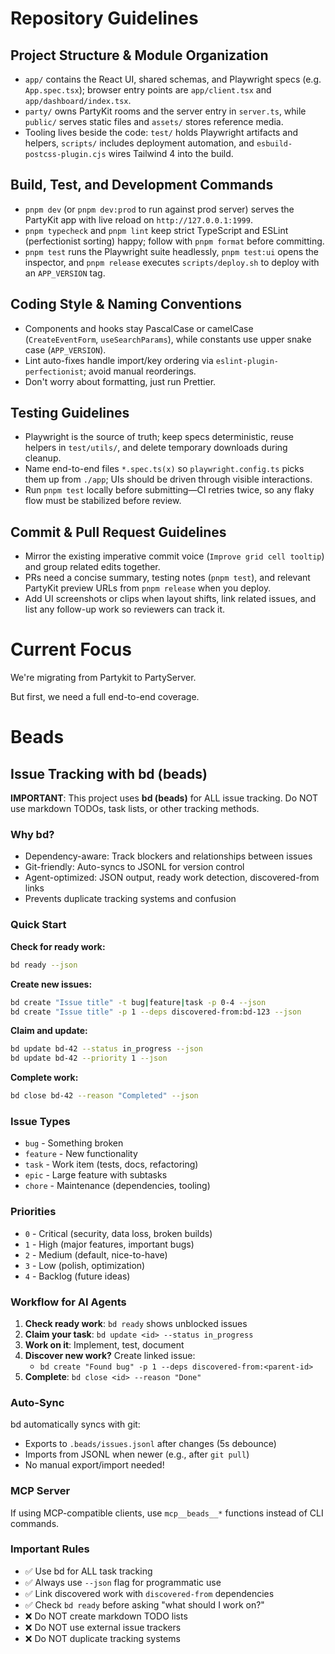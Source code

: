 # Repository Guidelines

## Project Structure & Module Organization

- `app/` contains the React UI, shared schemas, and Playwright specs (e.g.
  `App.spec.tsx`); browser entry points are `app/client.tsx` and
  `app/dashboard/index.tsx`.
- `party/` owns PartyKit rooms and the server entry in `server.ts`, while
  `public/` serves static files and `assets/` stores reference media.
- Tooling lives beside the code: `test/` holds Playwright artifacts and helpers,
  `scripts/` includes deployment automation, and `esbuild-postcss-plugin.cjs`
  wires Tailwind 4 into the build.

## Build, Test, and Development Commands

- `pnpm dev` (or `pnpm dev:prod` to run against prod server) serves the PartyKit
  app with live reload on `http://127.0.0.1:1999`.
- `pnpm typecheck` and `pnpm lint` keep strict TypeScript and ESLint
  (perfectionist sorting) happy; follow with `pnpm format` before committing.
- `pnpm test` runs the Playwright suite headlessly, `pnpm test:ui` opens the
  inspector, and `pnpm release` executes `scripts/deploy.sh` to deploy with an
  `APP_VERSION` tag.

## Coding Style & Naming Conventions

- Components and hooks stay PascalCase or camelCase (`CreateEventForm`,
  `useSearchParams`), while constants use upper snake case (`APP_VERSION`).
- Lint auto-fixes handle import/key ordering via `eslint-plugin-perfectionist`;
  avoid manual reorderings.
- Don't worry about formatting, just run Prettier.

## Testing Guidelines

- Playwright is the source of truth; keep specs deterministic, reuse helpers in
  `test/utils/`, and delete temporary downloads during cleanup.
- Name end-to-end files `*.spec.ts(x)` so `playwright.config.ts` picks them up
  from `./app`; UIs should be driven through visible interactions.
- Run `pnpm test` locally before submitting—CI retries twice, so any flaky flow
  must be stabilized before review.

## Commit & Pull Request Guidelines

- Mirror the existing imperative commit voice (`Improve grid cell tooltip`) and
  group related edits together.
- PRs need a concise summary, testing notes (`pnpm test`), and relevant PartyKit
  preview URLs from `pnpm release` when you deploy.
- Add UI screenshots or clips when layout shifts, link related issues, and list
  any follow-up work so reviewers can track it.

# Current Focus

We're migrating from Partykit to PartyServer.

But first, we need a full end-to-end coverage.

# Beads

## Issue Tracking with bd (beads)

**IMPORTANT**: This project uses **bd (beads)** for ALL issue tracking. Do NOT
use markdown TODOs, task lists, or other tracking methods.

### Why bd?

- Dependency-aware: Track blockers and relationships between issues
- Git-friendly: Auto-syncs to JSONL for version control
- Agent-optimized: JSON output, ready work detection, discovered-from links
- Prevents duplicate tracking systems and confusion

### Quick Start

**Check for ready work:**

```bash
bd ready --json
```

**Create new issues:**

```bash
bd create "Issue title" -t bug|feature|task -p 0-4 --json
bd create "Issue title" -p 1 --deps discovered-from:bd-123 --json
```

**Claim and update:**

```bash
bd update bd-42 --status in_progress --json
bd update bd-42 --priority 1 --json
```

**Complete work:**

```bash
bd close bd-42 --reason "Completed" --json
```

### Issue Types

- `bug` - Something broken
- `feature` - New functionality
- `task` - Work item (tests, docs, refactoring)
- `epic` - Large feature with subtasks
- `chore` - Maintenance (dependencies, tooling)

### Priorities

- `0` - Critical (security, data loss, broken builds)
- `1` - High (major features, important bugs)
- `2` - Medium (default, nice-to-have)
- `3` - Low (polish, optimization)
- `4` - Backlog (future ideas)

### Workflow for AI Agents

1. **Check ready work**: `bd ready` shows unblocked issues
2. **Claim your task**: `bd update <id> --status in_progress`
3. **Work on it**: Implement, test, document
4. **Discover new work?** Create linked issue:
   - `bd create "Found bug" -p 1 --deps discovered-from:<parent-id>`
5. **Complete**: `bd close <id> --reason "Done"`

### Auto-Sync

bd automatically syncs with git:

- Exports to `.beads/issues.jsonl` after changes (5s debounce)
- Imports from JSONL when newer (e.g., after `git pull`)
- No manual export/import needed!

### MCP Server

If using MCP-compatible clients, use `mcp__beads__*` functions instead of CLI
commands.

### Important Rules

- ✅ Use bd for ALL task tracking
- ✅ Always use `--json` flag for programmatic use
- ✅ Link discovered work with `discovered-from` dependencies
- ✅ Check `bd ready` before asking "what should I work on?"
- ❌ Do NOT create markdown TODO lists
- ❌ Do NOT use external issue trackers
- ❌ Do NOT duplicate tracking systems

